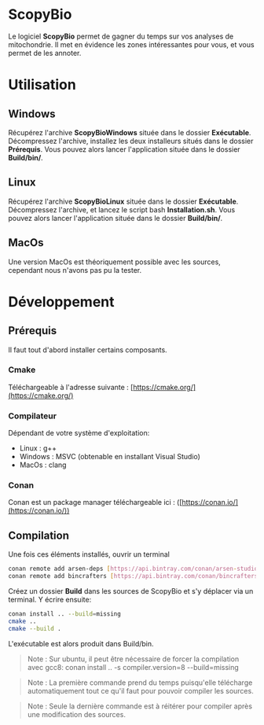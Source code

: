 # ScopyBio

Le logiciel **ScopyBio** permet de gagner du temps sur vos analyses de mitochondrie. Il met en évidence les zones intéressantes pour vous, et vous permet de les annoter.


# Utilisation
## Windows
Récupérez l'archive **ScopyBioWindows** située dans le dossier **Exécutable**. Décompressez l'archive, installez les deux installeurs situés dans le dossier **Prérequis**. Vous pouvez alors lancer l'application située dans le dossier **Build/bin/**.
## Linux
Récupérez l'archive **ScopyBioLinux** située dans le dossier **Exécutable**. Décompressez l'archive, et lancez le script bash **Installation.sh**. Vous pouvez alors lancer l'application située dans le dossier **Build/bin/**.
## MacOs
Une version MacOs est théoriquement possible avec les sources, cependant nous n'avons pas pu la tester.

# Développement
## Prérequis
Il faut tout d'abord installer certains composants.
### Cmake
Téléchargeable à l'adresse suivante : [https://cmake.org/](https://cmake.org/)
### Compilateur
Dépendant de votre système d'exploitation:
- Linux : g++
- Windows : MSVC (obtenable en installant Visual Studio)
- MacOs : clang
### Conan
Conan est un package manager téléchargeable ici : ([https://conan.io/](https://conan.io/))
## Compilation
Une fois ces éléments installés, ouvrir un terminal

```bash
conan remote add arsen-deps [https://api.bintray.com/conan/arsen-studio/arsen-deps](https://api.bintray.com/conan/arsen-studio/arsen-deps)
conan remote add bincrafters [https://api.bintray.com/conan/bincrafters/public-conan](https://api.bintray.com/conan/bincrafters/public-conan)
```
Créez un dossier **Build** dans les sources de ScopyBio et s'y déplacer via un terminal. Y écrire ensuite:
```bash
conan install .. --build=missing
cmake ..
cmake --build .
```
L'exécutable est alors produit dans Build/bin.

> Note : Sur ubuntu, il peut être nécessaire de forcer la compilation avec gcc8: 
> conan install .. -s compiler.version=8 --build=missing

> Note : La première commande prend du temps puisqu'elle télécharge automatiquement tout ce qu'il faut pour pouvoir compiler les sources.

> Note : Seule la dernière commande est à réitérer pour compiler après une modification des sources.

